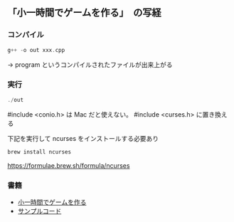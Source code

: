 ## 「小一時間でゲームを作る」　の写経

### コンパイル

```C++
g++ -o out xxx.cpp
```

-> program というコンパイルされたファイルが出来上がる

### 実行

```C++
./out
```

#include <conio.h> は Mac だと使えない。
#include <curses.h> に置き換える

下記を実行して ncurses をインストールする必要あり

```sh
brew install ncurses
```

https://formulae.brew.sh/formula/ncurses

### 書籍

- [小一時間でゲームを作る](https://www.amazon.co.jp/dp/4297127458)
- [サンプルコード](https://gihyo.jp/book/2022/978-4-297-12745-9/support)
